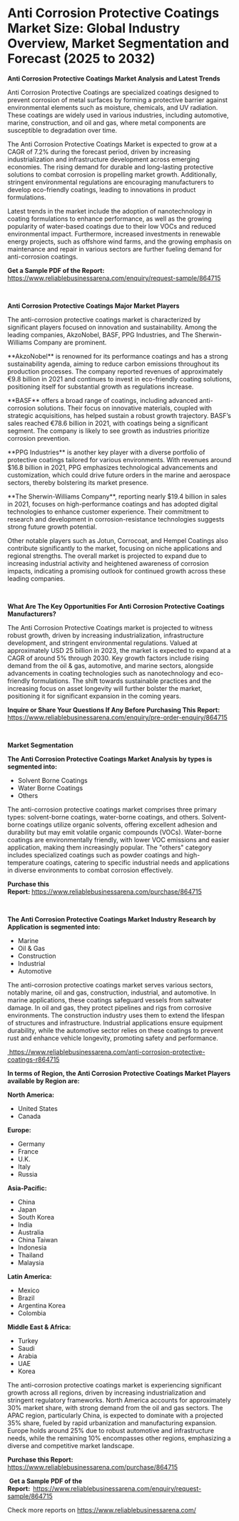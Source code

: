 <p><h1>Anti Corrosion Protective Coatings Market Size: Global Industry Overview, Market Segmentation and Forecast (2025 to 2032)</h1></p><p><strong>Anti Corrosion Protective Coatings Market Analysis and Latest Trends</strong></p>
<p><p>Anti Corrosion Protective Coatings are specialized coatings designed to prevent corrosion of metal surfaces by forming a protective barrier against environmental elements such as moisture, chemicals, and UV radiation. These coatings are widely used in various industries, including automotive, marine, construction, and oil and gas, where metal components are susceptible to degradation over time.</p><p>The Anti Corrosion Protective Coatings Market is expected to grow at a CAGR of 7.2% during the forecast period, driven by increasing industrialization and infrastructure development across emerging economies. The rising demand for durable and long-lasting protective solutions to combat corrosion is propelling market growth. Additionally, stringent environmental regulations are encouraging manufacturers to develop eco-friendly coatings, leading to innovations in product formulations.</p><p>Latest trends in the market include the adoption of nanotechnology in coating formulations to enhance performance, as well as the growing popularity of water-based coatings due to their low VOCs and reduced environmental impact. Furthermore, increased investments in renewable energy projects, such as offshore wind farms, and the growing emphasis on maintenance and repair in various sectors are further fueling demand for anti-corrosion coatings.</p></p>
<p><strong>Get a Sample PDF of the Report:&nbsp;</strong> <a href="https://www.reliablebusinessarena.com/enquiry/request-sample/864715?utm_campaign=2930&utm_medium=2&utm_source=Github&utm_content=ia&utm_term=01042025&utm_id=anti-corrosion-protective-coatings">https://www.reliablebusinessarena.com/enquiry/request-sample/864715</a></p>
<p>&nbsp;</p>
<p><strong>Anti Corrosion Protective Coatings Major Market Players</strong></p>
<p><p>The anti-corrosion protective coatings market is characterized by significant players focused on innovation and sustainability. Among the leading companies, AkzoNobel, BASF, PPG Industries, and The Sherwin-Williams Company are prominent. </p><p>**AkzoNobel** is renowned for its performance coatings and has a strong sustainability agenda, aiming to reduce carbon emissions throughout its production processes. The company reported revenues of approximately €9.8 billion in 2021 and continues to invest in eco-friendly coating solutions, positioning itself for substantial growth as regulations increase.</p><p>**BASF** offers a broad range of coatings, including advanced anti-corrosion solutions. Their focus on innovative materials, coupled with strategic acquisitions, has helped sustain a robust growth trajectory. BASF’s sales reached €78.6 billion in 2021, with coatings being a significant segment. The company is likely to see growth as industries prioritize corrosion prevention.</p><p>**PPG Industries** is another key player with a diverse portfolio of protective coatings tailored for various environments. With revenues around $16.8 billion in 2021, PPG emphasizes technological advancements and customization, which could drive future orders in the marine and aerospace sectors, thereby bolstering its market presence.</p><p>**The Sherwin-Williams Company**, reporting nearly $19.4 billion in sales in 2021, focuses on high-performance coatings and has adopted digital technologies to enhance customer experience. Their commitment to research and development in corrosion-resistance technologies suggests strong future growth potential.</p><p>Other notable players such as Jotun, Corrocoat, and Hempel Coatings also contribute significantly to the market, focusing on niche applications and regional strengths. The overall market is projected to expand due to increasing industrial activity and heightened awareness of corrosion impacts, indicating a promising outlook for continued growth across these leading companies.</p></p>
<p>&nbsp;</p>
<p><strong>What Are The Key Opportunities For Anti Corrosion Protective Coatings Manufacturers?</strong></p>
<p><p>The Anti Corrosion Protective Coatings market is projected to witness robust growth, driven by increasing industrialization, infrastructure development, and stringent environmental regulations. Valued at approximately USD 25 billion in 2023, the market is expected to expand at a CAGR of around 5% through 2030. Key growth factors include rising demand from the oil & gas, automotive, and marine sectors, alongside advancements in coating technologies such as nanotechnology and eco-friendly formulations. The shift towards sustainable practices and the increasing focus on asset longevity will further bolster the market, positioning it for significant expansion in the coming years.</p></p>
<p><strong>Inquire or Share Your Questions If Any Before Purchasing This Report:</strong> <a href="https://www.reliablebusinessarena.com/enquiry/pre-order-enquiry/864715?utm_campaign=2930&utm_medium=2&utm_source=Github&utm_content=ia&utm_term=01042025&utm_id=anti-corrosion-protective-coatings">https://www.reliablebusinessarena.com/enquiry/pre-order-enquiry/864715</a></p>
<p>&nbsp;</p>
<p><strong>Market Segmentation</strong></p>
<p><strong>The Anti Corrosion Protective Coatings Market Analysis by types is segmented into:</strong></p>
<p><ul><li>Solvent Borne Coatings</li><li>Water Borne Coatings</li><li>Others</li></ul></p>
<p><p>The anti-corrosion protective coatings market comprises three primary types: solvent-borne coatings, water-borne coatings, and others. Solvent-borne coatings utilize organic solvents, offering excellent adhesion and durability but may emit volatile organic compounds (VOCs). Water-borne coatings are environmentally friendly, with lower VOC emissions and easier application, making them increasingly popular. The "others" category includes specialized coatings such as powder coatings and high-temperature coatings, catering to specific industrial needs and applications in diverse environments to combat corrosion effectively.</p></p>
<p><strong>Purchase this Report:&nbsp;</strong><a href="https://www.reliablebusinessarena.com/purchase/864715?utm_campaign=2930&utm_medium=2&utm_source=Github&utm_content=ia&utm_term=01042025&utm_id=anti-corrosion-protective-coatings">https://www.reliablebusinessarena.com/purchase/864715</a></p>
<p>&nbsp;</p>
<p><strong>The Anti Corrosion Protective Coatings Market Industry Research by Application is segmented into:</strong></p>
<p><ul><li>Marine</li><li>Oil & Gas</li><li>Construction</li><li>Industrial</li><li>Automotive</li></ul></p>
<p><p>The anti-corrosion protective coatings market serves various sectors, notably marine, oil and gas, construction, industrial, and automotive. In marine applications, these coatings safeguard vessels from saltwater damage. In oil and gas, they protect pipelines and rigs from corrosive environments. The construction industry uses them to extend the lifespan of structures and infrastructure. Industrial applications ensure equipment durability, while the automotive sector relies on these coatings to prevent rust and enhance vehicle longevity, promoting safety and performance.</p></p>
<p><a href="https://www.reliablebusinessarena.com/anti-corrosion-protective-coatings-r864715?utm_campaign=2930&utm_medium=2&utm_source=Github&utm_content=ia&utm_term=01042025&utm_id=anti-corrosion-protective-coatings">&nbsp;https://www.reliablebusinessarena.com/anti-corrosion-protective-coatings-r864715</a></p>
<p><strong>In terms of Region, the Anti Corrosion Protective Coatings Market Players available by Region are:</strong></p>
<p>
    <p> <strong> North America: </strong>
        <ul>
            <li>United States</li>
            <li>Canada</li>
        </ul>
        </p> 
    <p> <strong> Europe: </strong>
        <ul>
            <li>Germany</li>
            <li>France</li>
            <li>U.K.</li>
            <li>Italy</li>
            <li>Russia</li>
        </ul>
        </p> 
    <p> <strong> Asia-Pacific: </strong>
        <ul>
            <li>China</li>
            <li>Japan</li>
            <li>South Korea</li>
            <li>India</li>
            <li>Australia</li>
            <li>China Taiwan</li>
            <li>Indonesia</li>
            <li>Thailand</li>
            <li>Malaysia</li>
        </ul>
        </p> 
    <p> <strong> Latin America: </strong>
        <ul>
            <li>Mexico</li>
            <li>Brazil</li>
            <li>Argentina Korea</li>
            <li>Colombia</li>
        </ul>
        </p> 
    <p> <strong> Middle East & Africa: </strong>
        <ul>
            <li>Turkey</li>
            <li>Saudi</li>
            <li>Arabia</li>
            <li>UAE</li>
            <li>Korea</li>
        </ul>
    </p>
    </p>
<p><p>The anti-corrosion protective coatings market is experiencing significant growth across all regions, driven by increasing industrialization and stringent regulatory frameworks. North America accounts for approximately 30% market share, with strong demand from the oil and gas sectors. The APAC region, particularly China, is expected to dominate with a projected 35% share, fueled by rapid urbanization and manufacturing expansion. Europe holds around 25% due to robust automotive and infrastructure needs, while the remaining 10% encompasses other regions, emphasizing a diverse and competitive market landscape.</p></p>
<p><strong>Purchase this Report: </strong><a href="https://www.reliablebusinessarena.com/purchase/864715?utm_campaign=2930&utm_medium=2&utm_source=Github&utm_content=ia&utm_term=01042025&utm_id=anti-corrosion-protective-coatings">https://www.reliablebusinessarena.com/purchase/864715</a></p>
<p>&nbsp;<strong>Get a Sample PDF of the Report:&nbsp;&nbsp;</strong><a href="https://www.reliablebusinessarena.com/enquiry/request-sample/864715?utm_campaign=2930&utm_medium=2&utm_source=Github&utm_content=ia&utm_term=01042025&utm_id=anti-corrosion-protective-coatings">https://www.reliablebusinessarena.com/enquiry/request-sample/864715</a></p>
<p><strong></strong></p>
<p>Check more reports on <a href="https://www.reliablebusinessarena.com/?utm_campaign=2930&utm_medium=2&utm_source=Github&utm_content=ia&utm_term=01042025&utm_id=anti-corrosion-protective-coatings">https://www.reliablebusinessarena.com/</a></p>